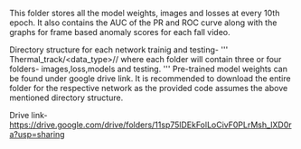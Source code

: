 This folder stores all the model weights, images and losses at every 10th epoch. It also contains the AUC of the PR and ROC curve along with the graphs for frame based anomaly scores for each fall video.

Directory structure for each network trainig and testing-
'''
Thermal_track/<data_type>/<model-type>/<hyper-paramterescombinations> where each folder will contain three or four folders- images,loss,models and testing.
'''
Pre-trained model weights can be found under google drive link. It is recommended to download the entire folder for the respective network as the provided code assumes the above mentioned directory structure.

Drive link- https://drive.google.com/drive/folders/11sp75lDEkFolLoCivF0PLrMsh_lXD0ra?usp=sharing
